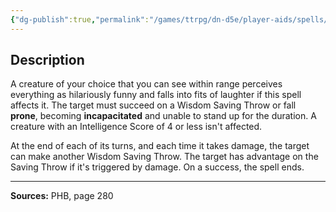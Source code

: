```yaml
---
{"dg-publish":true,"permalink":"/games/ttrpg/dn-d5e/player-aids/spells/level-1/tashas-hideous-laughter/","tags":["TTRPG/DND/5e","verbal","somatic","material","concentration"]}
---
```



## Description
A creature of your choice that you can see within range perceives everything as hilariously funny and falls into fits of laughter if this spell affects it.
The target must succeed on a Wisdom Saving Throw or fall **prone**, becoming **incapacitated** and unable to stand up for the duration.
A creature with an Intelligence Score of 4 or less isn't affected.

At the end of each of its turns, and each time it takes damage, the target can make another Wisdom Saving Throw.
The target has advantage on the Saving Throw if it's triggered by damage.
On a success, the spell ends.

---

**Sources:** PHB, page 280
